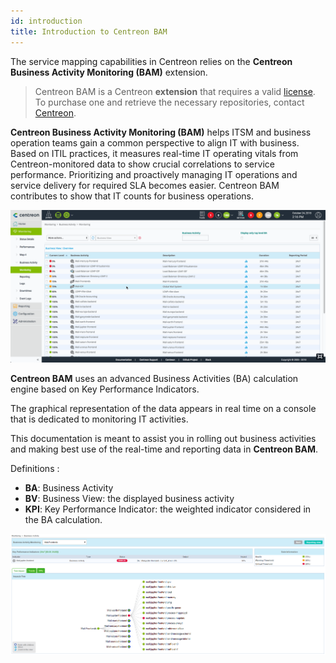 ```yaml
---
id: introduction
title: Introduction to Centreon BAM
---
```


The service mapping capabilities in Centreon relies on the **Centreon Business
Activity Monitoring (BAM)** extension.

> Centreon BAM is a Centreon **extension** that requires a valid [license](../administration/licenses). To
> purchase one and retrieve the necessary repositories, contact
> [Centreon](mailto:sales@centreon.com).

**Centreon Business Activity Monitoring (BAM)** helps ITSM and business
operation teams gain a common perspective to align IT with business. Based on
ITIL practices, it measures real-time IT operating vitals from
Centreon-monitored data to show crucial correlations to service performance.
Prioritizing and proactively managing IT operations and service delivery for
required SLA becomes easier. Centreon BAM contributes to show that IT counts for
business operations.

![image](../assets/service-mapping/first_page.gif)

**Centreon BAM** uses an advanced Business Activities (BA) calculation engine
based on Key Performance Indicators.

The graphical representation of the data appears in real time on a console that
is dedicated to monitoring IT activities.

This documentation is meant to assist you in rolling out business activities and
making best use of the real-time and reporting data in **Centreon BAM**.

Definitions :

  - **BA**: Business Activity
  - **BV**: Business View: the displayed business activity
  - **KPI**: Key Performance Indicator: the weighted indicator considered in the
    BA calculation.

![image](../assets/service-mapping/about/ba_detailed.png)
